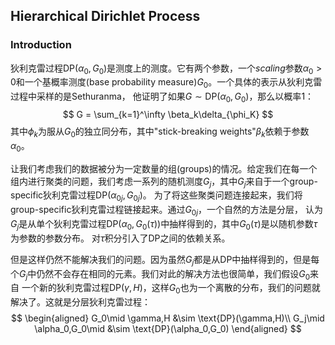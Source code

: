 ## Hierarchical Dirichlet Process

### Introduction

狄利克雷过程$\text{DP}(\alpha_0,G_0)$是测度上的测度。它有两个参数，一个*scaling*参数$\alpha_0>0$和一个基概率测度(base probability measure)$G_0$。一个具体的表示从狄利克雷过程中采样的是Sethuranma，
他证明了如果$G\sim \text{DP}(\alpha_0,G_0)$，那么以概率$1$：
$$
G = \sum_{k=1}^\infty \beta_k\delta_{\phi_K}
$$
其中$\phi_k$为服从$G_0$的独立同分布，其中"stick-breaking weights"$\beta_k$依赖于参数$\alpha_0$。

让我们考虑我们的数据被分为一定数量的组(groups)的情况。给定我们在每一个组内进行聚类的问题，我们考虑一系列的随机测度$G_j$，其中$G_j$来自于一个group-specific狄利克雷过程$\text{DP}(\alpha_{0j},G_{0j})$。
为了将这些聚类问题连接起来，我们将group-specific狄利克雷过程链接起来。通过$G_{0j}$，一个自然的方法是分层，
认为$G_j$是从单个狄利克雷过程$\text{DP}(\alpha_0,G_0(\tau))$中抽样得到的，其中$G_0(\tau)$是以随机参数$\tau$为参数的参数分布。
对$\tau$积分引入了DP之间的依赖关系。

但是这样仍然不能解决我们的问题。因为虽然$G_j$都是从$\text{DP}$中抽样得到的，但是每个$G_j$中仍然不会存在相同的元素。我们对此的解决方法也很简单，我们假设$G_0$来自
一个新的狄利克雷过程$\text{DP}(\gamma, H)$，这样$G_0$也为一个离散的分布，我们的问题就解决了。这就是分层狄利克雷过程：
$$
\begin{aligned}
G_0\mid \gamma,H &\sim \text{DP}(\gamma,H)\\
G_j\mid \alpha_0,G_0\mid &\sim \text{DP}(\alpha_0,G_0)
\end{aligned}
$$


